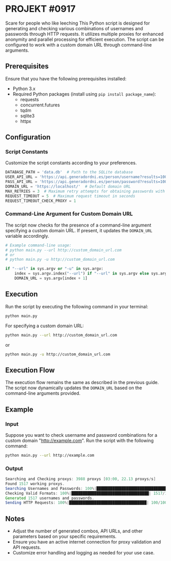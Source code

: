 # PROJEKT **#0917**
Scare for people who like leeching
This Python script is designed for generating and checking various combinations of usernames and passwords through HTTP requests. It utilizes multiple proxies for enhanced anonymity and parallel processing for efficient execution. The script can be configured to work with a custom domain URL through command-line arguments.

## Prerequisites

Ensure that you have the following prerequisites installed:

- Python 3.x
- Required Python packages (install using `pip install package_name`):
  - requests
  - concurrent.futures
  - tqdm
  - sqlite3
  - httpx

## Configuration

### Script Constants
Customize the script constants according to your preferences.
```python
DATABASE_PATH = 'data.db'  # Path to the SQLite database
USER_API_URL = 'https://api.generadordni.es/person/username?results=100'
PASS_API_URL = 'https://api.generadordni.es/person/password?results=100'
DOMAIN_URL = 'https://localhost/'  # Default domain URL
MAX_RETRIES = 3  # Maximum retry attempts for obtaining passwords with a proxy
REQUEST_TIMEOUT = 5  # Maximum request timeout in seconds
REQUEST_TIMEOUT_CHECK_PROXY = 1
```

### Command-Line Argument for Custom Domain URL

The script now checks for the presence of a command-line argument specifying a custom domain URL. If present, it updates the `DOMAIN_URL` variable accordingly.

```python
# Example command-line usage:
# python main.py --url http://custom_domain_url.com
# or
# python main.py -u http://custom_domain_url.com

if "--url" in sys.argv or "-u" in sys.argv:
    index = sys.argv.index("--url") if "--url" in sys.argv else sys.argv.index("-u")
    DOMAIN_URL = sys.argv[index + 1]
```

## Execution

Run the script by executing the following command in your terminal:

```bash
python main.py
```

For specifying a custom domain URL:

```bash
python main.py --url http://custom_domain_url.com
```

or

```bash
python main.py -u http://custom_domain_url.com
```

## Execution Flow

The execution flow remains the same as described in the previous guide. The script now dynamically updates the `DOMAIN_URL` based on the command-line arguments provided.

## Example
### Input

Suppose you want to check username and password combinations for a custom domain "http://example.com". Run the script with the following command:

```bash
python main.py --url http://example.com
```

### Output
```java
Searching and Checking proxys: 3988 proxys [03:00, 22.13 proxys/s]
Found 1517 working proxys.
Searching Usernames and Passwords: 100%|██████████████████████████████████| 1517/1517 [00:10<00:00,  2.56 combos_proxy/s]
Checking Valid Formats: 100%|██████████████████████████████████| 1517/1517 [00:18<00:00,  1.47it/s]
Generated 1517 usernames and passwords.
Sending HTTP Requests: 100%|██████████████████████████████████| 100/100 [05:04<00:00,  3.05s/combo_proxy]
```

## Notes

- Adjust the number of generated combos, API URLs, and other parameters based on your specific requirements.
- Ensure you have an active internet connection for proxy validation and API requests.
- Customize error handling and logging as needed for your use case.
